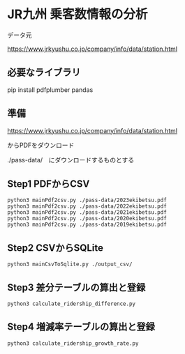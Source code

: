 # JR九州 乗客数情報の分析

データ元

https://www.jrkyushu.co.jp/company/info/data/station.html

## 必要なライブラリ
pip install pdfplumber pandas


## 準備

https://www.jrkyushu.co.jp/company/info/data/station.html

からPDFをダウンロード

./pass-data/　にダウンロードするものとする

## Step1 PDFからCSV

```
python3 mainPdf2csv.py ./pass-data/2023ekibetsu.pdf
python3 mainPdf2csv.py ./pass-data/2022ekibetsu.pdf
python3 mainPdf2csv.py ./pass-data/2021ekibetsu.pdf
python3 mainPdf2csv.py ./pass-data/2020ekibetsu.pdf
python3 mainPdf2csv.py ./pass-data/2019ekibetsu.pdf
```

## Step2 CSVからSQLite

```
python3 mainCsvToSqlite.py ./output_csv/
```

## Step3 差分テーブルの算出と登録

```
python3 calculate_ridership_difference.py
```

## Step4 増減率テーブルの算出と登録

```
python3 calculate_ridership_growth_rate.py
```